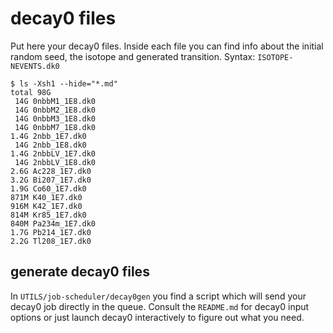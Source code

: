 # decay0 files

Put here your decay0 files. Inside each file you can find info about the initial random seed, the isotope and generated transition. Syntax: `ISOTOPE-NEVENTS.dk0`

```shell
$ ls -Xsh1 --hide="*.md"
total 98G
 14G 0nbbM1_1E8.dk0
 14G 0nbbM2_1E8.dk0
 14G 0nbbM3_1E8.dk0
 14G 0nbbM7_1E8.dk0
1.4G 2nbb_1E7.dk0
 14G 2nbb_1E8.dk0
1.4G 2nbbLV_1E7.dk0
 14G 2nbbLV_1E8.dk0
2.6G Ac228_1E7.dk0
3.2G Bi207_1E7.dk0
1.9G Co60_1E7.dk0
871M K40_1E7.dk0
916M K42_1E7.dk0
814M Kr85_1E7.dk0
840M Pa234m_1E7.dk0
1.7G Pb214_1E7.dk0
2.2G Tl208_1E7.dk0
```

## generate decay0 files

In `UTILS/job-scheduler/decay0gen` you find a script which will send your decay0 job directly in the queue.
Consult the `README.md` for decay0 input options or just launch decay0 interactively to figure out
what you need. 
